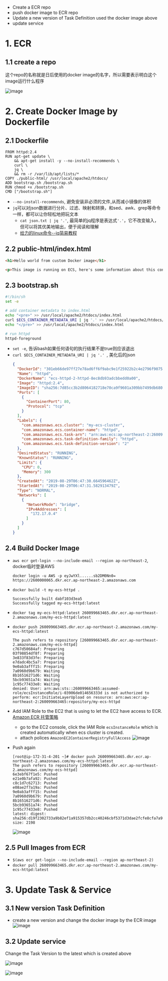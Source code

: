 


- Create a ECR repo
- push docker image to ECR repo
- Update a new version of Task Definition used the docker image above
- update service


# 1. ECR
## 1.1 create a repo
这个repo的名称就是日后使用的docker image的名字，所以需要表示明白这个image运行什么程序

![image](http://wx3.sinaimg.cn/large/006gDTsUgy1g6hi26qxqmj30rs06ljs4.jpg)



# 2. Create Docker Image by Dockerfile
## 2.1 Dockerfile
```
FROM httpd:2.4
RUN apt-get update \
    && apt-get install -y --no-install-recommends \
    curl \
    jq \
    && rm -r /var/lib/apt/lists/*
COPY ./public-html/ /usr/local/apache2/htdocs/
ADD bootstrap.sh /bootstrap.sh
RUN chmod +x /bootstrap.sh
CMD ["/bootstrap.sh"]
```
- `--no-install-recommends`, 避免安装非必须的文件,从而减小镜像的体积
- `jq`可以对json数据进行分片、过滤、映射和转换，和sed、awk、grep等命令一样，都可以让你轻松地把玩文本
  - `cat json.txt | jq '.'`, 最简单的jq程序是表达式`'.'`，它不改变输入，但可以将其优美地输出，便于阅读和理解
  - [给力的linux命令--jq简易教程](https://www.jianshu.com/p/6de3cfdbdb0e)

## 2.2 public-html/index.html
```html
<h1>Hello world from custom Docker image</h1>

<p>This image is running on ECS, here's some information about this container and task:</p>
```
## 2.3 bootstrap.sh
```sh
#!/bin/sh
set -e

# add container metadata to index.html
echo "<pre>" >> /usr/local/apache2/htdocs/index.html
curl $ECS_CONTAINER_METADATA_URI | jq '.' >> /usr/local/apache2/htdocs/index.html
echo "</pre>" >> /usr/local/apache2/htdocs/index.html

# run httpd
httpd-foreground
```

- `set -e`, 告诉bash如果任何语句的执行结果不是true则应该退出
- `curl $ECS_CONTAINER_METADATA_URI | jq '.' `, 美化后的json
    ```json
    {
      "DockerId": "301eb66de97ff27e78ad6ff6f9abc9e1f25922b2c4e2796f907563f285a233cc",
      "Name": "httpd",
      "DockerName": "ecs-httpd-2-httpd-8ec8db93adcbbedd0a00",
      "Image": "httpd:2.4",
      "ImageID": "sha256:7d85cc3b2d8064182718e70ca9f9601a309bb7499db680e15c3231a0b350a42e",
      "Ports": [
        {
          "ContainerPort": 80,
          "Protocol": "tcp"
        }
      ],
      "Labels": {
        "com.amazonaws.ecs.cluster": "my-ecs-cluster",
        "com.amazonaws.ecs.container-name": "httpd",
        "com.amazonaws.ecs.task-arn": "arn:aws:ecs:ap-northeast-2:260099663465:task/7a9a373b-723d-4c8f-9ae7-9df62e320b40",
        "com.amazonaws.ecs.task-definition-family": "httpd",
        "com.amazonaws.ecs.task-definition-version": "2"
      },
      "DesiredStatus": "RUNNING",
      "KnownStatus": "RUNNING",
      "Limits": {
        "CPU": 0,
        "Memory": 300
      },
      "CreatedAt": "2019-08-29T06:47:30.664596462Z",
      "StartedAt": "2019-08-29T06:47:31.582913479Z",
      "Type": "NORMAL",
      "Networks": [
        {
          "NetworkMode": "bridge",
          "IPv4Addresses": [
            "172.17.0.4"
          ]
        }
      ]
    }
    ```

## 2.4 Build Docker Image
- `aws ecr get-login --no-include-email --region ap-northeast-2`, docker临时登录AWS
    ```
    docker login -u AWS -p eyJwYXl......sb2DM0Nn0= https://2600000065.dkr.ecr.ap-northeast-2.amazonaws.com
    ```
- `docker build -t my-ecs-httpd .`
    ```
    Successfully built dabf103d3ea5
    Successfully tagged my-ecs-httpd:latest
    ```
- `docker tag my-ecs-httpd:latest 260099663465.dkr.ecr.ap-northeast-2.amazonaws.com/my-ecs-httpd:latest`
- `docker push 260099663465.dkr.ecr.ap-northeast-2.amazonaws.com/my-ecs-httpd:latest`
    ```
    The push refers to repository [260099663465.dkr.ecr.ap-northeast-2.amazonaws.com/my-ecs-httpd]
    c767d50684af: Preparing 
    03f98854df8f: Preparing 
    3e833f83d3fe: Preparing 
    e7dadc4bc5a7: Preparing 
    9e0ab3afff15: Preparing 
    7a0960d9b679: Waiting 
    8b16516271d6: Waiting 
    5bcb93651a74: Waiting 
    1c95c77433e8: Waiting 
    denied: User: arn:aws:sts::260099663465:assumed-role/ecsInstanceRole/i-03906de014656333d is not authorized to perform: ecr:InitiateLayerUpload on resource: arn:aws:ecr:ap-northeast-2:260099663465:repository/my-ecs-httpd
    ```
- Add IAM Role to the EC2 that is using to let the EC2 have access to ECR. [Amazon ECR 托管策略](https://docs.aws.amazon.com/zh_cn/AmazonECR/latest/userguide/ecr_managed_policies.html)
    - go to the EC2 console, click the IAM Role `ecsInstanceRole` which is created automatically when ecs cluster is created.
    - attach polices `AmazonEC2ContainerRegistryFullAccess`
    ![image](http://wx4.sinaimg.cn/large/006gDTsUgy1g6goybagadj30ta0fe0u5.jpg)
    
- Push again
    ```
    [root@ip-172-31-4-201 ~]# docker push 260099663465.dkr.ecr.ap-northeast-2.amazonaws.com/my-ecs-httpd:latest
    The push refers to repository [260099663465.dkr.ecr.ap-northeast-2.amazonaws.com/my-ecs-httpd]
    6e3ebf67f1e5: Pushed 
    e21e0b7afa92: Pushed 
    c8c1d7c62713: Pushed 
    e08ae2f7a19a: Pushed 
    9e0ab3afff15: Pushed 
    7a0960d9b679: Pushed 
    8b16516271d6: Pushed 
    5bcb93651a74: Pushed 
    1c95c77433e8: Pushed 
    latest: digest: sha256:d19f2302733a9b82ef1a915357db2cc40246cbf5371d3dae2fcfe8cfa7a953a8 size: 2198
    ```
    ![image](http://wx3.sinaimg.cn/large/006gDTsUgy1g6gozg31kxj311y0c03zo.jpg)


## 2.5 Pull Images from ECR
- `$(aws ecr get-login --no-include-email --region ap-northeast-2)`
- `docker pull 260099663465.dkr.ecr.ap-northeast-2.amazonaws.com/my-ecs-httpd:latest`


# 3. Update Task & Service
## 3.1 New version Task Definition
- create a new version and change the docker image by the ECR image
![image](http://ws4.sinaimg.cn/large/006gDTsUgy1g6hj4cpjeyj30vv0h9jtb.jpg)


## 3.2 Update service
Change the Task Version to the latest which is created above

![image](http://wx4.sinaimg.cn/large/006gDTsUgy1g6hj6edv01j30u706kaas.jpg)

![image](http://wx1.sinaimg.cn/large/006gDTsUgy1g6hj7pibv6j311y0h8q4m.jpg)















